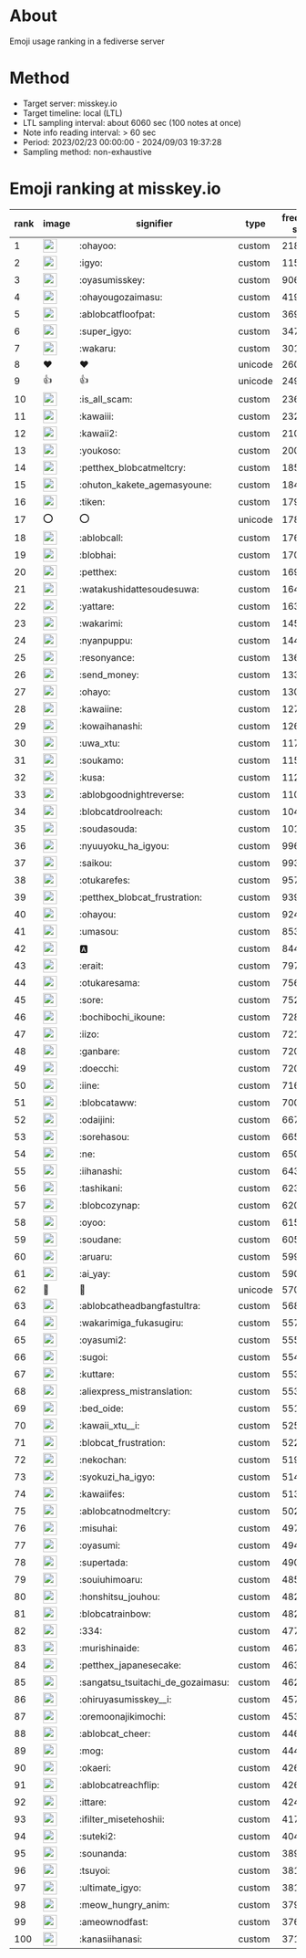 # About
Emoji usage ranking in a fediverse server

# Method
- Target server: misskey.io
- Target timeline: local (LTL)
- LTL sampling interval: about 6060 sec (100 notes at once)
- Note info reading interval: > 60 sec
- Period: 2023/02/23 00:00:00 - 2024/09/03 19:37:28 
- Sampling method: non-exhaustive

# Emoji ranking at misskey.io

|rank|image|signifier|type|frequency score|
|----|----|----|----|----|
|1|<img height="24" src="https://misskey.io/emoji/ohayoo.webp">|:ohayoo:|custom|218122|
|2|<img height="24" src="https://misskey.io/emoji/igyo.webp">|:igyo:|custom|115543|
|3|<img height="24" src="https://misskey.io/emoji/oyasumisskey.webp">|:oyasumisskey:|custom|90637|
|4|<img height="24" src="https://misskey.io/emoji/ohayougozaimasu.webp">|:ohayougozaimasu:|custom|41973|
|5|<img height="24" src="https://misskey.io/emoji/ablobcatfloofpat.webp">|:ablobcatfloofpat:|custom|36990|
|6|<img height="24" src="https://misskey.io/emoji/super_igyo.webp">|:super_igyo:|custom|34787|
|7|<img height="24" src="https://misskey.io/emoji/wakaru.webp">|:wakaru:|custom|30179|
|8|❤|❤|unicode|26021|
|9|👍|👍|unicode|24951|
|10|<img height="24" src="https://misskey.io/emoji/is_all_scam.webp">|:is_all_scam:|custom|23604|
|11|<img height="24" src="https://misskey.io/emoji/kawaiii.webp">|:kawaiii:|custom|23225|
|12|<img height="24" src="https://misskey.io/emoji/kawaii2.webp">|:kawaii2:|custom|21021|
|13|<img height="24" src="https://misskey.io/emoji/youkoso.webp">|:youkoso:|custom|20089|
|14|<img height="24" src="https://misskey.io/emoji/petthex_blobcatmeltcry.webp">|:petthex_blobcatmeltcry:|custom|18550|
|15|<img height="24" src="https://misskey.io/emoji/ohuton_kakete_agemasyoune.webp">|:ohuton_kakete_agemasyoune:|custom|18461|
|16|<img height="24" src="https://misskey.io/emoji/tiken.webp">|:tiken:|custom|17954|
|17|⭕|⭕|unicode|17868|
|18|<img height="24" src="https://misskey.io/emoji/ablobcall.webp">|:ablobcall:|custom|17674|
|19|<img height="24" src="https://misskey.io/emoji/blobhai.webp">|:blobhai:|custom|17026|
|20|<img height="24" src="https://misskey.io/emoji/petthex.webp">|:petthex:|custom|16999|
|21|<img height="24" src="https://misskey.io/emoji/watakushidattesoudesuwa.webp">|:watakushidattesoudesuwa:|custom|16472|
|22|<img height="24" src="https://misskey.io/emoji/yattare.webp">|:yattare:|custom|16305|
|23|<img height="24" src="https://misskey.io/emoji/wakarimi.webp">|:wakarimi:|custom|14510|
|24|<img height="24" src="https://misskey.io/emoji/nyanpuppu.webp">|:nyanpuppu:|custom|14414|
|25|<img height="24" src="https://misskey.io/emoji/resonyance.webp">|:resonyance:|custom|13612|
|26|<img height="24" src="https://misskey.io/emoji/send_money.webp">|:send_money:|custom|13320|
|27|<img height="24" src="https://misskey.io/emoji/ohayo.webp">|:ohayo:|custom|13004|
|28|<img height="24" src="https://misskey.io/emoji/kawaiine.webp">|:kawaiine:|custom|12759|
|29|<img height="24" src="https://misskey.io/emoji/kowaihanashi.webp">|:kowaihanashi:|custom|12699|
|30|<img height="24" src="https://misskey.io/emoji/uwa_xtu.webp">|:uwa_xtu:|custom|11746|
|31|<img height="24" src="https://misskey.io/emoji/soukamo.webp">|:soukamo:|custom|11546|
|32|<img height="24" src="https://misskey.io/emoji/kusa.webp">|:kusa:|custom|11281|
|33|<img height="24" src="https://misskey.io/emoji/ablobgoodnightreverse.webp">|:ablobgoodnightreverse:|custom|11010|
|34|<img height="24" src="https://misskey.io/emoji/blobcatdroolreach.webp">|:blobcatdroolreach:|custom|10469|
|35|<img height="24" src="https://misskey.io/emoji/soudasouda.webp">|:soudasouda:|custom|10142|
|36|<img height="24" src="https://misskey.io/emoji/nyuuyoku_ha_igyou.webp">|:nyuuyoku_ha_igyou:|custom|9968|
|37|<img height="24" src="https://misskey.io/emoji/saikou.webp">|:saikou:|custom|9936|
|38|<img height="24" src="https://misskey.io/emoji/otukarefes.webp">|:otukarefes:|custom|9578|
|39|<img height="24" src="https://misskey.io/emoji/petthex_blobcat_frustration.webp">|:petthex_blobcat_frustration:|custom|9399|
|40|<img height="24" src="https://misskey.io/emoji/ohayou.webp">|:ohayou:|custom|9247|
|41|<img height="24" src="https://misskey.io/emoji/umasou.webp">|:umasou:|custom|8531|
|42|<img height="24" src="https://misskey.io/emoji/a.webp">|:a:|custom|8448|
|43|<img height="24" src="https://misskey.io/emoji/erait.webp">|:erait:|custom|7976|
|44|<img height="24" src="https://misskey.io/emoji/otukaresama.webp">|:otukaresama:|custom|7563|
|45|<img height="24" src="https://misskey.io/emoji/sore.webp">|:sore:|custom|7529|
|46|<img height="24" src="https://misskey.io/emoji/bochibochi_ikoune.webp">|:bochibochi_ikoune:|custom|7289|
|47|<img height="24" src="https://misskey.io/emoji/iizo.webp">|:iizo:|custom|7215|
|48|<img height="24" src="https://misskey.io/emoji/ganbare.webp">|:ganbare:|custom|7209|
|49|<img height="24" src="https://misskey.io/emoji/doecchi.webp">|:doecchi:|custom|7206|
|50|<img height="24" src="https://misskey.io/emoji/iine.webp">|:iine:|custom|7168|
|51|<img height="24" src="https://misskey.io/emoji/blobcataww.webp">|:blobcataww:|custom|7001|
|52|<img height="24" src="https://misskey.io/emoji/odaijini.webp">|:odaijini:|custom|6671|
|53|<img height="24" src="https://misskey.io/emoji/sorehasou.webp">|:sorehasou:|custom|6656|
|54|<img height="24" src="https://misskey.io/emoji/ne.webp">|:ne:|custom|6501|
|55|<img height="24" src="https://misskey.io/emoji/iihanashi.webp">|:iihanashi:|custom|6436|
|56|<img height="24" src="https://misskey.io/emoji/tashikani.webp">|:tashikani:|custom|6236|
|57|<img height="24" src="https://misskey.io/emoji/blobcozynap.webp">|:blobcozynap:|custom|6208|
|58|<img height="24" src="https://misskey.io/emoji/oyoo.webp">|:oyoo:|custom|6152|
|59|<img height="24" src="https://misskey.io/emoji/soudane.webp">|:soudane:|custom|6053|
|60|<img height="24" src="https://misskey.io/emoji/aruaru.webp">|:aruaru:|custom|5997|
|61|<img height="24" src="https://misskey.io/emoji/ai_yay.webp">|:ai_yay:|custom|5906|
|62|🎉|🎉|unicode|5708|
|63|<img height="24" src="https://misskey.io/emoji/ablobcatheadbangfastultra.webp">|:ablobcatheadbangfastultra:|custom|5681|
|64|<img height="24" src="https://misskey.io/emoji/wakarimiga_fukasugiru.webp">|:wakarimiga_fukasugiru:|custom|5570|
|65|<img height="24" src="https://misskey.io/emoji/oyasumi2.webp">|:oyasumi2:|custom|5551|
|66|<img height="24" src="https://misskey.io/emoji/sugoi.webp">|:sugoi:|custom|5549|
|67|<img height="24" src="https://misskey.io/emoji/kuttare.webp">|:kuttare:|custom|5539|
|68|<img height="24" src="https://misskey.io/emoji/aliexpress_mistranslation.webp">|:aliexpress_mistranslation:|custom|5531|
|69|<img height="24" src="https://misskey.io/emoji/bed_oide.webp">|:bed_oide:|custom|5518|
|70|<img height="24" src="https://misskey.io/emoji/kawaii_xtu__i.webp">|:kawaii_xtu__i:|custom|5259|
|71|<img height="24" src="https://misskey.io/emoji/blobcat_frustration.webp">|:blobcat_frustration:|custom|5227|
|72|<img height="24" src="https://misskey.io/emoji/nekochan.webp">|:nekochan:|custom|5197|
|73|<img height="24" src="https://misskey.io/emoji/syokuzi_ha_igyo.webp">|:syokuzi_ha_igyo:|custom|5141|
|74|<img height="24" src="https://misskey.io/emoji/kawaiifes.webp">|:kawaiifes:|custom|5139|
|75|<img height="24" src="https://misskey.io/emoji/ablobcatnodmeltcry.webp">|:ablobcatnodmeltcry:|custom|5021|
|76|<img height="24" src="https://misskey.io/emoji/misuhai.webp">|:misuhai:|custom|4978|
|77|<img height="24" src="https://misskey.io/emoji/oyasumi.webp">|:oyasumi:|custom|4947|
|78|<img height="24" src="https://misskey.io/emoji/supertada.webp">|:supertada:|custom|4909|
|79|<img height="24" src="https://misskey.io/emoji/souiuhimoaru.webp">|:souiuhimoaru:|custom|4859|
|80|<img height="24" src="https://misskey.io/emoji/honshitsu_jouhou.webp">|:honshitsu_jouhou:|custom|4829|
|81|<img height="24" src="https://misskey.io/emoji/blobcatrainbow.webp">|:blobcatrainbow:|custom|4821|
|82|<img height="24" src="https://misskey.io/emoji/334.webp">|:334:|custom|4779|
|83|<img height="24" src="https://misskey.io/emoji/murishinaide.webp">|:murishinaide:|custom|4677|
|84|<img height="24" src="https://misskey.io/emoji/petthex_japanesecake.webp">|:petthex_japanesecake:|custom|4639|
|85|<img height="24" src="https://misskey.io/emoji/sangatsu_tsuitachi_de_gozaimasu.webp">|:sangatsu_tsuitachi_de_gozaimasu:|custom|4624|
|86|<img height="24" src="https://misskey.io/emoji/ohiruyasumisskey__i.webp">|:ohiruyasumisskey__i:|custom|4573|
|87|<img height="24" src="https://misskey.io/emoji/oremoonajikimochi.webp">|:oremoonajikimochi:|custom|4539|
|88|<img height="24" src="https://misskey.io/emoji/ablobcat_cheer.webp">|:ablobcat_cheer:|custom|4465|
|89|<img height="24" src="https://misskey.io/emoji/mog.webp">|:mog:|custom|4444|
|90|<img height="24" src="https://misskey.io/emoji/okaeri.webp">|:okaeri:|custom|4269|
|91|<img height="24" src="https://misskey.io/emoji/ablobcatreachflip.webp">|:ablobcatreachflip:|custom|4269|
|92|<img height="24" src="https://misskey.io/emoji/ittare.webp">|:ittare:|custom|4240|
|93|<img height="24" src="https://misskey.io/emoji/ifilter_misetehoshii.webp">|:ifilter_misetehoshii:|custom|4173|
|94|<img height="24" src="https://misskey.io/emoji/suteki2.webp">|:suteki2:|custom|4040|
|95|<img height="24" src="https://misskey.io/emoji/sounanda.webp">|:sounanda:|custom|3894|
|96|<img height="24" src="https://misskey.io/emoji/tsuyoi.webp">|:tsuyoi:|custom|3811|
|97|<img height="24" src="https://misskey.io/emoji/ultimate_igyo.webp">|:ultimate_igyo:|custom|3811|
|98|<img height="24" src="https://misskey.io/emoji/meow_hungry_anim.webp">|:meow_hungry_anim:|custom|3793|
|99|<img height="24" src="https://misskey.io/emoji/ameownodfast.webp">|:ameownodfast:|custom|3764|
|100|<img height="24" src="https://misskey.io/emoji/kanasiihanasi.webp">|:kanasiihanasi:|custom|3710|
